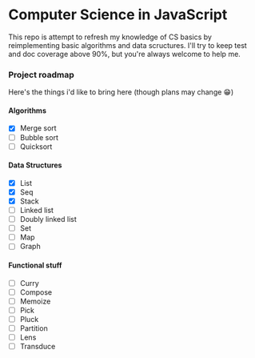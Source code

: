 # Computer Science in JavaScript

This repo is attempt to refresh my knowledge of CS basics by reimplementing basic algorithms and data scructures. I'll try to keep test and doc coverage above 90%, but you're always welcome to help me.

### Project roadmap

Here's the things i'd like to bring here (though plans may change 😁)

#### Algorithms

- [x] Merge sort
- [ ] Bubble sort
- [ ] Quicksort

#### Data Structures

- [x] List
- [x] Seq
- [x] Stack
- [ ] Linked list
- [ ] Doubly linked list
- [ ] Set
- [ ] Map
- [ ] Graph

#### Functional stuff

- [ ] Curry
- [ ] Compose
- [ ] Memoize
- [ ] Pick
- [ ] Pluck
- [ ] Partition
- [ ] Lens
- [ ] Transduce
